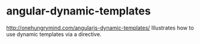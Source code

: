 angular-dynamic-templates
=========================
http://onehungrymind.com/angularjs-dynamic-templates/
Illustrates how to use dynamic templates via a directive.